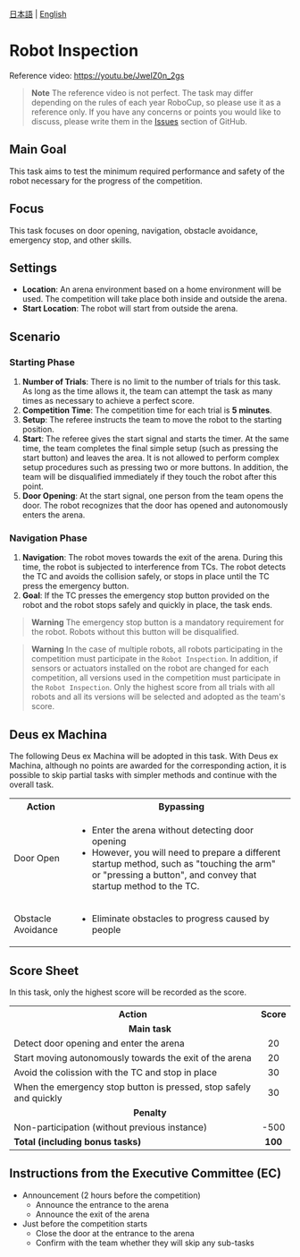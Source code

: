 [日本語](./ri_ja.md) | [English](./ri_en.md)

# Robot Inspection

Reference video: https://youtu.be/JweIZ0n_2gs

> **Note**
> The reference video is not perfect. The task may differ depending on the rules of each year RoboCup, so please use it as a reference only.
> If you have any concerns or points you would like to discuss, please write them in the [Issues](https://github.com/RoboCupAtHomeJP/Rule2023/issues) section of GitHub.


## Main Goal

This task aims to test the minimum required performance and safety of the robot necessary for the progress of the competition.


## Focus

This task focuses on door opening, navigation, obstacle avoidance, emergency stop, and other skills.


## Settings

- **Location**: An arena environment based on a home environment will be used. The competition will take place both inside and outside the arena.
- **Start Location**: The robot will start from outside the arena.


## Scenario

### Starting Phase

1. **Number of Trials**: There is no limit to the number of trials for this task. As long as the time allows it, the team can attempt the task as many times as necessary to achieve a perfect score.
1. **Competition Time**: The competition time for each trial is **5 minutes**.
1. **Setup**: The referee instructs the team to move the robot to the starting position.
1. **Start**: The referee gives the start signal and starts the timer. At the same time, the team completes the final simple setup (such as pressing the start button) and leaves the area. It is not allowed to perform complex setup procedures such as pressing two or more buttons. In addition, the team will be disqualified immediately if they touch the robot after this point.
1. **Door Opening**: At the start signal, one person from the team opens the door. The robot recognizes that the door has opened and autonomously enters the arena.

### Navigation Phase

1. **Navigation**: The robot moves towards the exit of the arena. During this time, the robot is subjected to interference from TCs. The robot detects the TC and avoids the collision safely, or stops in place until the TC press the emergency button.
1. **Goal**: If the TC presses the emergency stop button provided on the robot and the robot stops safely and quickly in place, the task ends.

> **Warning**
> The emergency stop button is a mandatory requirement for the robot. Robots without this button will be disqualified.

> **Warning**
> In the case of multiple robots, all robots participating in the competition must participate in the `Robot Inspection`.
> In addition, if sensors or actuators installed on the robot are changed for each competition, all versions used in the competition must participate in the `Robot Inspection`.
> Only the highest score from all trials with all robots and all its versions will be selected and adopted as the team's score.


## Deus ex Machina

The following Deus ex Machina will be adopted in this task. With Deus ex Machina, although no points are awarded for the corresponding action, it is possible to skip partial tasks with simpler methods and continue with the overall task.

<table>
  <tr>
    <th> <b>Action<b> </th>
    <th> <b>Bypassing<b> </th>
  </tr>
  <tr>
    <td> Door Open </td>
    <td>
      <ul>
        <li> Enter the arena without detecting door opening </li>
        <li> However, you will need to prepare a different startup method, such as "touching the arm" or "pressing a button", and convey that startup method to the TC. </li>
      </ul> 
    </td>
  </tr>
   <tr>
    <td> Obstacle Avoidance </td>
    <td>
      <ul>
        <li> Eliminate obstacles to progress caused by people </li>
      </ul> 
    </td>
  </tr>
</table>

   
## Score Sheet

In this task, only the highest score will be recorded as the score.

<table>
  <tr>
    <th> <b>Action</b> </th>
    <th> <b>Score</b> </th>
  </tr>
  <tr>
    <td colspan="2" align="center"> <b>Main task</b> </td>
  </tr>
  <tr>
    <td> Detect door opening and enter the arena </td>
    <td align="center"> 20 </td>
  </tr>
  <tr>
    <td> Start moving autonomously towards the exit of the arena </td>
    <td align="center"> 20 </td>
  </tr>
  <tr>
    <td> Avoid the colission with the TC and stop in place </td>
    <td align="center"> 30 </td>
  </tr>
  <tr>
    <td> When the emergency stop button is pressed, stop safely and quickly </td>
    <td align="center"> 30 </td>
  </tr>
  <tr>
    <td colspan="2" align="center"> <b>Penalty</b> </td>
  </tr>
  <tr>
    <td> Non-participation (without previous instance) </td>
    <td align="center"> -500 </td>
  </tr>
  <tr>
    <td> <b>Total (including bonus tasks)</b> </td>
    <td align="center"> <b>100</b> </td>
  </tr>
</table>


## Instructions from the Executive Committee (EC)

- Announcement (2 hours before the competition)
  - Announce the entrance to the arena
  - Announce the exit of the arena
- Just before the competition starts
  - Close the door at the entrance to the arena
  - Confirm with the team whether they will skip any sub-tasks
